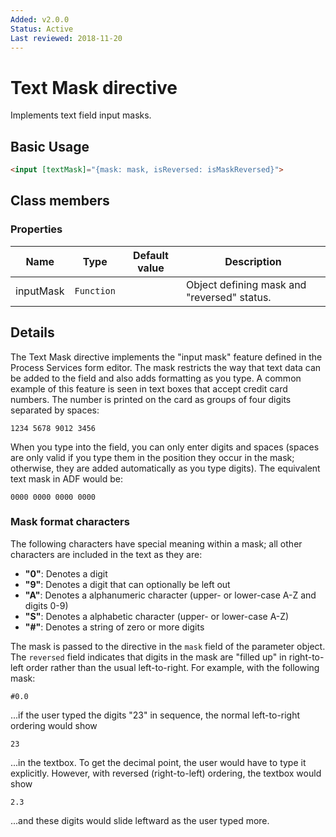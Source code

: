 ```yaml
---
Added: v2.0.0
Status: Active
Last reviewed: 2018-11-20
---
```


# Text Mask directive

Implements text field input masks.

## Basic Usage

```html
<input [textMask]="{mask: mask, isReversed: isMaskReversed}">
```

## Class members

### Properties

| Name | Type | Default value | Description |
| ---- | ---- | ------------- | ----------- |
| inputMask | `Function` |  | Object defining mask and "reversed" status. |

## Details

The Text Mask directive implements the "input mask" feature defined in the
Process Services form editor. The mask restricts the way that text data can
be added to the field and also adds formatting as you type. A common example of
this feature is seen in text boxes that accept credit card numbers. The number is
printed on the card as groups of four digits separated by spaces:

`1234 5678 9012 3456`

When you type into the field, you can only enter digits and spaces (spaces
are only valid if you type them in the position they occur in the mask;
otherwise, they are added automatically as you type digits). The equivalent
text mask in ADF would be:

`0000 0000 0000 0000`

### Mask format characters

The following characters have special meaning within a mask; all other characters
are included in the text as they are:

-   **"0"**: Denotes a digit
-   **"9"**: Denotes a digit that can optionally be left out
-   **"A"**: Denotes a alphanumeric character (upper- or lower-case A-Z and digits 0-9)
-   **"S"**: Denotes a alphabetic character (upper- or lower-case A-Z)
-   **"#"**: Denotes a string of zero or more digits

The mask is passed to the directive in the `mask` field of the parameter object. The
`reversed` field indicates that digits in the mask are "filled up" in
right-to-left order rather than the usual left-to-right. For example, with the
following mask:

`#0.0`

...if the user typed the digits "23" in sequence, the normal left-to-right ordering
would show

`23`

...in the textbox. To get the decimal point, the user would have to type it explicitly.
However, with reversed (right-to-left) ordering, the textbox would show

`2.3`

...and these digits would slide leftward as the user typed more.

